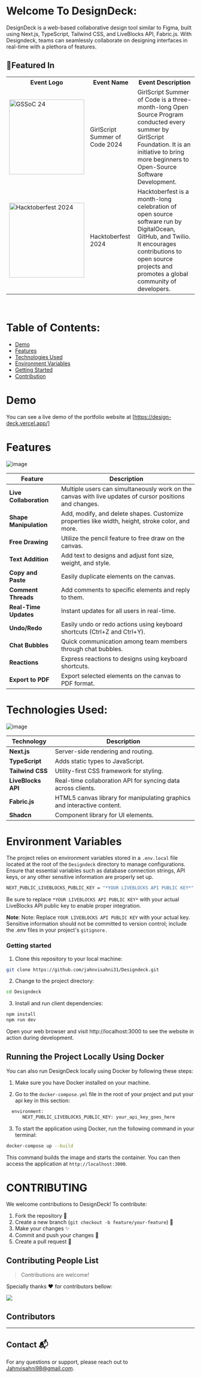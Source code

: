 # Welcome To DesignDeck:

DesignDeck is a web-based collaborative design tool similar to Figma, built using Next.js, TypeScript, Tailwind CSS, and LiveBlocks API, Fabric.js. With Designdeck, teams can seamlessly collaborate on designing interfaces in real-time with a plethora of features.

## 🚀Featured In

<table>

   <tr>
      <th>Event Logo</th>
      <th>Event Name</th>
      <th>Event Description</th>
   </tr>
   <tr>
      <td><img src="gssoc.jpg" width="200" height="auto" loading="lazy" alt="GSSoC 24"/></td>
      <td>GirlScript Summer of Code 2024</td>
      <td>GirlScript Summer of Code is a three-month-long Open Source Program conducted every summer by GirlScript Foundation. It is an initiative to bring more beginners to Open-Source Software Development.</td>
   </tr>
    <tr>
      <td><img src="hack.jpg" width="200" height="auto" loading="lazy" alt="Hacktoberfest 2024"/></td>
      <td>Hacktoberfest 2024</td>
      <td>Hacktoberfest is a month-long celebration of open source software run by DigitalOcean, GitHub, and Twilio. It encourages contributions to open source projects and promotes a global community of developers.</td>
   </tr>

</table>

<br />

# Table of Contents:

- [Demo](#demo)
- [Features](#features)
- [Technologies Used](#technologies-used)
- [Environment Variables](#environment-variables)
- [Getting Started](#getting-started)
- [Contribution](#contributing)

# Demo

You can see a live demo of the portfolio website at [https://design-deck.vercel.app/]

# Features

![image](https://github.com/user-attachments/assets/e7ba372a-ae78-4a7e-a531-be0e289d4178)

| Feature                | Description                                                                                             |
| ---------------------- | ------------------------------------------------------------------------------------------------------- |
| **Live Collaboration** | Multiple users can simultaneously work on the canvas with live updates of cursor positions and changes. |
| **Shape Manipulation** | Add, modify, and delete shapes. Customize properties like width, height, stroke color, and more.        |
| **Free Drawing**       | Utilize the pencil feature to free draw on the canvas.                                                  |
| **Text Addition**      | Add text to designs and adjust font size, weight, and style.                                            |
| **Copy and Paste**     | Easily duplicate elements on the canvas.                                                                |
| **Comment Threads**    | Add comments to specific elements and reply to them.                                                    |
| **Real-Time Updates**  | Instant updates for all users in real-time.                                                             |
| **Undo/Redo**          | Easily undo or redo actions using keyboard shortcuts (Ctrl+Z and Ctrl+Y).                               |
| **Chat Bubbles**       | Quick communication among team members through chat bubbles.                                            |
| **Reactions**          | Express reactions to designs using keyboard shortcuts.                                                  |
| **Export to PDF**      | Export selected elements on the canvas to PDF format.                                                   |

# Technologies Used:

![image](https://github.com/user-attachments/assets/117c3633-7d45-46a4-ad85-47732777acfb)

| Technology         | Description                                                             |
| ------------------ | ----------------------------------------------------------------------- |
| **Next.js**        | Server-side rendering and routing.                                      |
| **TypeScript**     | Adds static types to JavaScript.                                        |
| **Tailwind CSS**   | Utility-first CSS framework for styling.                                |
| **LiveBlocks API** | Real-time collaboration API for syncing data across clients.            |
| **Fabric.js**      | HTML5 canvas library for manipulating graphics and interactive content. |
| **Shadcn**         | Component library for UI elements.                                      |

# Environment Variables

The project relies on environment variables stored in a `.env.local` file located at the root of the `Designdeck` directory to manage configurations. Ensure that essential variables such as database connection strings, API keys, or any other sensitive information are properly set up.

```bash
NEXT_PUBLIC_LIVEBLOCKS_PUBLIC_KEY = "*YOUR LIVEBLOCKS API PUBLIC KEY*"
```

Be sure to replace `*YOUR LIVEBLOCKS API PUBLIC KEY*` with your actual LiveBlocks API public key to enable proper integration.

**Note**: Note: Replace `YOUR LIVEBLOCKS API PUBLIC KEY` with your actual key. Sensitive information should not be committed to version control; include the .env files in your project's `gitignore.`

### Getting started

1. Clone this repository to your local machine:

```bash
git clone https://github.com/jahnvisahni31/Designdeck.git
```

2. Change to the project directory:

```bash
cd Designdeck
```

3. Install and run client dependencies:

```bash
npm install
npm run dev
```

Open your web browser and visit http://localhost:3000 to see the website in action during development.

## Running the Project Locally Using Docker

You can also run DesignDeck locally using Docker by following these steps:

1. Make sure you have Docker installed on your machine.

2. Go to the `docker-compose.yml` file in the root of your project and put your api key in this section:

```bash
  environment:
      NEXT_PUBLIC_LIVEBLOCKS_PUBLIC_KEY: your_api_key_goes_here
```

3. To start the application using Docker, run the following command in your terminal:

```bash
docker-compose up --build
```

This command builds the image and starts the container. You can then access the application at `http://localhost:3000`.

# CONTRIBUTING

We welcome contributions to DesignDeck! To contribute:

1. Fork the repository 🍴
2. Create a new branch (`git checkout -b feature/your-feature`) 🌱
3. Make your changes ✨
4. Commit and push your changes 🚀
5. Create a pull request 🔄

## Contributing People List

> Contributions are welcome!

Specially thanks ❤️ for contributors bellow:

<a href="https://github.com/jahnvisahni31/github-readme-profile/graphs/contributors">
  <img src="https://contrib.rocks/image?repo=jahnvisahni31/DesignDeck" />
</a>

## Contributors

---

## Contact 📬

For any questions or support, please reach out to [Jahnvisahni98@gmail.com](mailto:jahnvisahni98@gmail.com).
